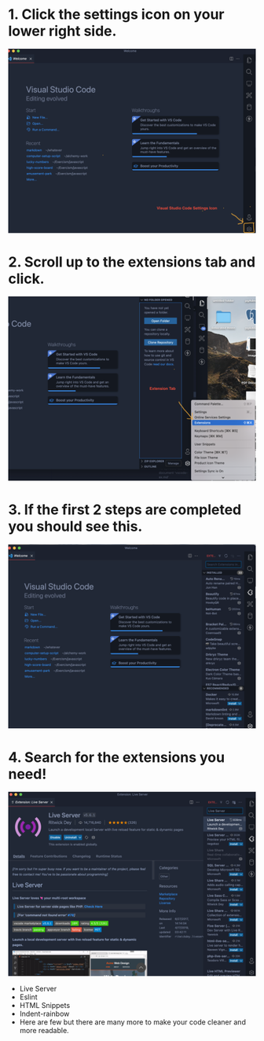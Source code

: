 # 1. Click the settings icon on your lower right side. 
![](assets/vscode-setting.png)
# 2. Scroll up to the extensions tab and click.
![](assets/vscode-ex.png)
# 3. If the first 2 steps are completed you should see this.
![](assets/vscode-search.png)
# 4. Search for the extensions you need! 
![](assets/LiveServer.png)
* Live Server
* Eslint
* HTML Snippets
* Indent-rainbow
* Here are few but there are many more to make your code cleaner and more readable.